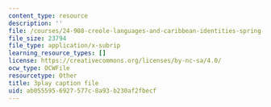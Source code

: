 ```yaml
---
content_type: resource
description: ''
file: /courses/24-908-creole-languages-and-caribbean-identities-spring-2017/ab0555956927577c8a93b230af2fbecf_MT3LjjdODHA.vtt
file_size: 23794
file_type: application/x-subrip
learning_resource_types: []
license: https://creativecommons.org/licenses/by-nc-sa/4.0/
ocw_type: OCWFile
resourcetype: Other
title: 3play caption file
uid: ab055595-6927-577c-8a93-b230af2fbecf
---
```

